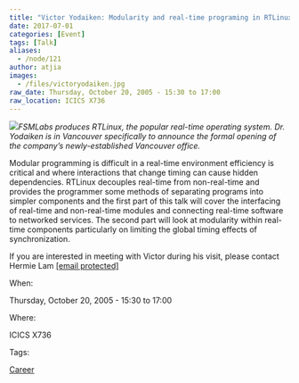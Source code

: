 ```yaml
---
title: "Victor Yodaiken: Modularity and real-time programing in RTLinux"
date: 2017-07-01
categories: [Event]
tags: [Talk]
aliases:
  - /node/121
author: atjia
images:
  - /files/victoryodaiken.jpg
raw_date: Thursday, October 20, 2005 - 15:30 to 17:00
raw_location: ICICS X736
---
```


![](/files/victoryodaiken.jpg)_FSMLabs produces RTLinux, the popular real-time operating system. Dr. Yodaiken is in Vancouver specifically to announce the formal opening of the company’s newly-established Vancouver office._

Modular programming is difficult in a real-time environment efficiency is critical and where interactions that change timing can cause hidden dependencies. RTLinux decouples real-time from non-real-time and provides the programmer some methods of separating programs into simpler components and the first part of this talk will cover the interfacing of real-time and non-real-time modules and connecting real-time software to networked services. The second part will look at modularity within real- time components particularly on limiting the global timing effects of synchronization.

If you are interested in meeting with Victor during his visit, please contact Hermie Lam [\[email protected\]](/cdn-cgi/l/email-protection#90f8fcf1fdd0f3e3bee5f2f3bef3f1)

When: 

Thursday, October 20, 2005 - 15:30 to 17:00

Where: 

ICICS X736

Tags: 

[Career](/career)
